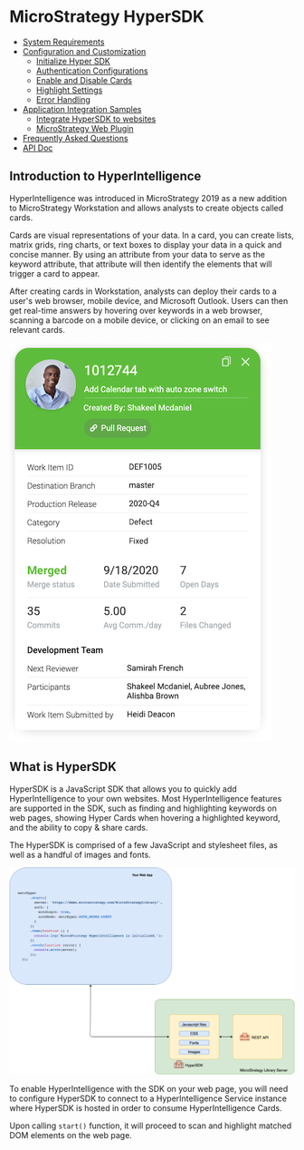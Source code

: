 # MicroStrategy HyperSDK


- [System Requirements](system-requirements.md)
- [Configuration and Customization](config)
  * [Initialize Hyper SDK](config/README.md#initialize-hyper-sdk)
  * [Authentication Configurations](config/README.md#authentication-configurations)
  * [Enable and Disable Cards](config/README.md#enable-and-disable-cards)
  * [Highlight Settings](config/README.md#highlight-settings)
  * [Error Handling](config/README.md#error-handling)
- [Application Integration Samples](samples)
  * [Integrate HyperSDK to websites](samples#integrate-hypersdk-to-a-website)
  * [MicroStrategy Web Plugin](samples#integrating-hypersdk-to-microstrategy-web-via-a-plugin)
- [Frequently Asked Questions](faq.md)
- [API Doc](api.md)

## Introduction to HyperIntelligence

HyperIntelligence was introduced in MicroStrategy 2019 as a new addition to MicroStrategy Workstation and allows analysts to create objects called cards.

Cards are visual representations of your data. In a card, you can create lists, matrix grids, ring charts, or text boxes to display your data in a quick and concise manner. By using an attribute from your data to serve as the keyword attribute, that attribute will then identify the elements that will trigger a card to appear.

After creating cards in Workstation, analysts can deploy their cards to a user's web browser, mobile device, and Microsoft Outlook. Users can then get real-time answers by hovering over keywords in a web browser, scanning a barcode on a mobile device, or clicking on an email to see relevant cards.

![hyper-card-sample.png](img/hyper-card-sample.png)

## What is HyperSDK

HyperSDK is a JavaScript SDK that allows you to quickly add HyperIntelligence to your own websites. Most HyperIntelligence features are supported in the SDK, such as finding and highlighting keywords on web pages, showing Hyper Cards when hovering a highlighted keyword, and the ability to copy &amp; share cards.

The HyperSDK is comprised of a few JavaScript and stylesheet files, as well as a handful of images and fonts.

![hyper-sdk-arch.png](img/hyper-sdk-arch.png)

To enable HyperIntelligence with the SDK on your web page, 
you will need to configure HyperSDK to connect to a HyperIntelligence Service instance where HyperSDK is hosted in order to consume HyperIntelligence Cards.

Upon calling `start()` function, it will proceed to scan and highlight matched DOM elements on the web page.



